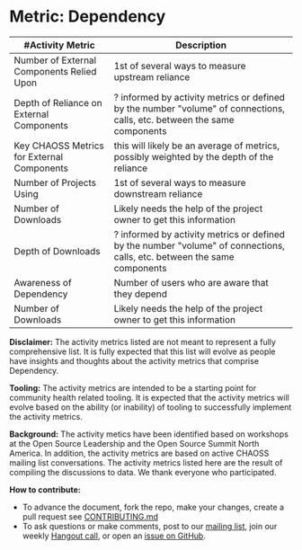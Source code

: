 # Metric: Dependency

 #Activity Metric | Description
|---|---|
|Number of External Components Relied Upon| 1st of several ways to measure upstream reliance|
|Depth of Reliance on External Components| ? informed by activity metrics or defined by the number "volume" of connections, calls, etc. between the same components|
|Key CHAOSS Metrics for External Components| this will likely be an average of metrics, possibly weighted by the depth of the reliance|
|Number of Projects Using | 1st of several ways to measure downstream reliance|
|Number of Downloads | Likely needs the help of the project owner to get this information|
|Depth of Downloads | ? informed by activity metrics or defined by the number "volume" of connections, calls, etc. between the same components|
|Awareness of Dependency | Number of users who are aware that they depend|
|Number of Downloads | Likely needs the help of the project owner to get this information|
**Disclaimer:**
The activity metrics listed are not meant to represent a fully comprehensive list. It is fully expected that this list will evolve as people have insights and thoughts about the activity metrics that comprise Dependency.

**Tooling:**
The activity metrics are intended to be a starting point for community health related tooling. It is expected that the activity metrics will evolve based on the ability (or inability) of tooling to successfully implement the activity metrics.

**Background:**
The activity metics have been identified based on workshops at the Open Source Leadership and the Open Source Summit North America. In addition, the activity metrics are based on active CHAOSS mailing list conversations. The activity metrics listed here are the result of compiling the discussions to data. We thank everyone who participated.

**How to contribute:**
- To advance the document, fork the repo, make your changes, create a pull request see [CONTRIBUTING.md][contrib]
- To ask questions or make comments, post to our [mailing list][ml], join our weekly [Hangout call][ho], or open an [issue on GitHub][issue].

[contrib]: .github/CONTRIBUTING.md
[ml]: https://wiki.linuxfoundation.org/chaoss/metrics#mail-list
[ho]: https://wiki.linuxfoundation.org/chaoss/metrics#weekly-hangout
[issue]: https://github.com/chaoss/metrics/issues
